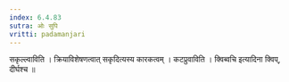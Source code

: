 ```yaml
---
index: 6.4.83
sutra: ओः सुपि
vritti: padamanjari
---
```


  सकृल्ल्वाविति । क्रियाविशेषणत्वात् सकृदित्यस्य कारकत्वम् ।  कटप्रुवाविति । क्विब्वचि इत्यादिना क्विप्, दीर्घश्च ॥